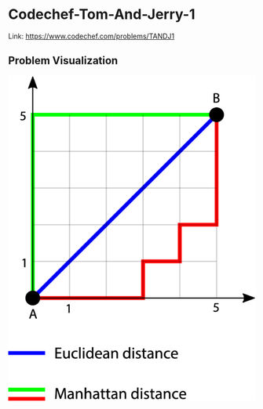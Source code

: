 # Codechef-Tom-And-Jerry-1
Link: https://www.codechef.com/problems/TANDJ1
## Problem Visualization
![](vis.png)
